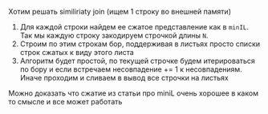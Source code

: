 Хотим решать similiriaty join (ищем 1 строку во внешней памяти)

1) Для каждой строки найдем ее сжатое представление как в `minIL`. Так мы каждую строку закодируем строчкой длины `N`.
2) Строим по этим строкам бор, поддерживая в листьях просто списки строк сжатых к виду этого листа
3) Алгоритм будет простой, по текущей строчке будем итерироваться по бору и если встречаем несовпадение += 1 к несовпадениям. Иначе проходим и сливаем в вывод все строчки на листьях

Можно доказать что сжатие из статьи про miniL очень хорошее в каком то смысле и все может работать
